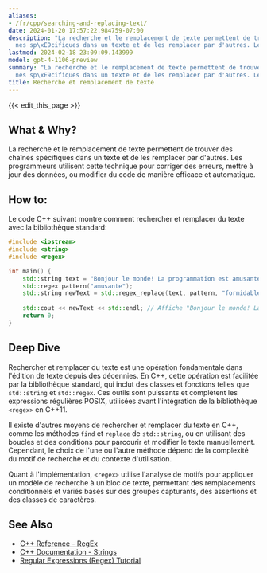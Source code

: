 ```yaml
---
aliases:
- /fr/cpp/searching-and-replacing-text/
date: 2024-01-20 17:57:22.984759-07:00
description: "La recherche et le remplacement de texte permettent de trouver des cha\xEE\
  nes sp\xE9cifiques dans un texte et de les remplacer par d'autres. Les programmeurs\u2026"
lastmod: 2024-02-18 23:09:09.143999
model: gpt-4-1106-preview
summary: "La recherche et le remplacement de texte permettent de trouver des cha\xEE\
  nes sp\xE9cifiques dans un texte et de les remplacer par d'autres. Les programmeurs\u2026"
title: Recherche et remplacement de texte
---
```


{{< edit_this_page >}}

## What & Why?
La recherche et le remplacement de texte permettent de trouver des chaînes spécifiques dans un texte et de les remplacer par d'autres. Les programmeurs utilisent cette technique pour corriger des erreurs, mettre à jour des données, ou modifier du code de manière efficace et automatique.

## How to:
Le code C++ suivant montre comment rechercher et remplacer du texte avec la bibliothèque standard:

```C++
#include <iostream>
#include <string>
#include <regex>

int main() {
    std::string text = "Bonjour le monde! La programmation est amusante.";
    std::regex pattern("amusante");
    std::string newText = std::regex_replace(text, pattern, "formidable");
    
    std::cout << newText << std::endl; // Affiche "Bonjour le monde! La programmation est formidable."
    return 0;
}
```

## Deep Dive
Rechercher et remplacer du texte est une opération fondamentale dans l'édition de texte depuis des décennies. En C++, cette opération est facilitée par la bibliothèque standard, qui inclut des classes et fonctions telles que `std::string` et `std::regex`. Ces outils sont puissants et complètent les expressions régulières POSIX, utilisées avant l'intégration de la bibliothèque `<regex>` en C++11.

Il existe d'autres moyens de rechercher et remplacer du texte en C++, comme les méthodes `find` et `replace` de `std::string`, ou en utilisant des boucles et des conditions pour parcourir et modifier le texte manuellement. Cependant, le choix de l'une ou l'autre méthode dépend de la complexité du motif de recherche et du contexte d'utilisation.

Quant à l'implémentation, `<regex>` utilise l'analyse de motifs pour appliquer un modèle de recherche à un bloc de texte, permettant des remplacements conditionnels et variés basés sur des groupes capturants, des assertions et des classes de caractères.

## See Also
- [C++ Reference - RegEx](https://en.cppreference.com/w/cpp/regex)
- [C++ Documentation - Strings](http://www.cplusplus.com/reference/string/string/)
- [Regular Expressions (Regex) Tutorial](https://www.regular-expressions.info/tutorial.html)
